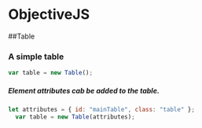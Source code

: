 # ObjectiveJS

##Table

### A simple table
```javascript
var table = new Table();
```
##### Element attributes cab be added to the table.
```javascript
let attributes = { id: "mainTable", class: "table" };
  var table = new Table(attributes);
```

